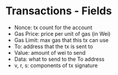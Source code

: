 # Transactions - Fields

- Nonce: tx count for the account
- Gas Price: price per unit of gas (in Wei)
- Gas Limit: max gas that this tx can use
- To: address that the tx is sent to
- Value: amount of wei to send
- Data: what to send to the To address
- v, r, s: components of tx signature
